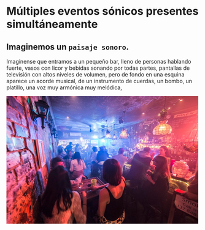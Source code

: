 # Múltiples eventos sónicos presentes simultáneamente

## Imaginemos un `paisaje sonoro`. 

Imagínense que entramos a un pequeño bar, lleno de personas hablando fuerte, vasos con licor y bebidas sonando por todas partes, pantallas de televisión con altos niveles de volumen, pero de fondo en una esquina aparece un acorde musical, de un instrumento de cuerdas, un bombo, un platillo, una voz muy armónica muy melódica,   

<img src="../figuras/bar_music.png" width="500">